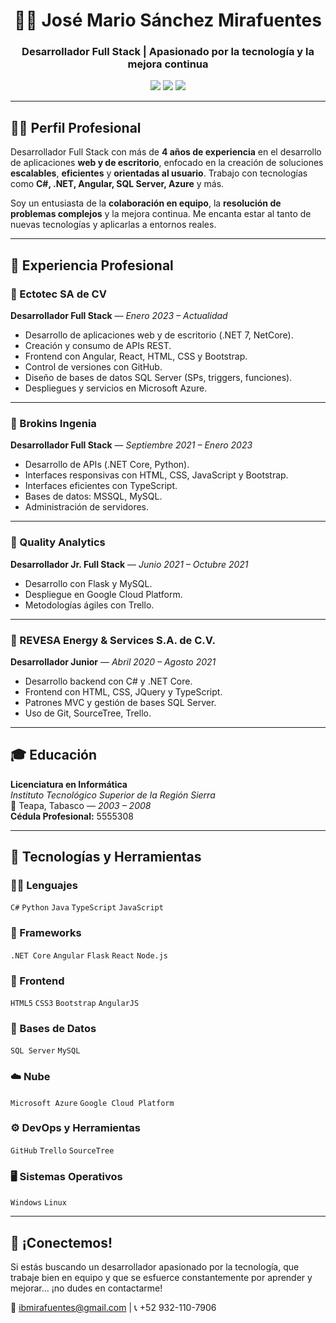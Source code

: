 <h1 align="center">👨‍💻 José Mario Sánchez Mirafuentes</h1>
<h3 align="center">Desarrollador Full Stack | Apasionado por la tecnología y la mejora continua</h3>

<p align="center">
  <a href="mailto:ibmirafuentes@gmail.com"><img src="https://img.shields.io/badge/Email-ibmirafuentes@gmail.com-red?style=flat-square&logo=gmail"></a>
  <a href="https://github.com/tuUsuario"><img src="https://img.shields.io/badge/GitHub-%40tuUsuario-black?style=flat-square&logo=github"></a>
  <img src="https://img.shields.io/badge/Teléfono-%2852%29932--110--7906-blue?style=flat-square&logo=phone" />
</p>

---

## 👨‍💼 Perfil Profesional

Desarrollador Full Stack con más de **4 años de experiencia** en el desarrollo de aplicaciones **web y de escritorio**, enfocado en la creación de soluciones **escalables**, **eficientes** y **orientadas al usuario**. Trabajo con tecnologías como **C#, .NET, Angular, SQL Server, Azure** y más.

Soy un entusiasta de la **colaboración en equipo**, la **resolución de problemas complejos** y la mejora continua. Me encanta estar al tanto de nuevas tecnologías y aplicarlas a entornos reales.

---

## 💼 Experiencia Profesional

### 🏢 Ectotec SA de CV  
**Desarrollador Full Stack** — *Enero 2023 – Actualidad*  
- Desarrollo de aplicaciones web y de escritorio (.NET 7, NetCore).
- Creación y consumo de APIs REST.
- Frontend con Angular, React, HTML, CSS y Bootstrap.
- Control de versiones con GitHub.
- Diseño de bases de datos SQL Server (SPs, triggers, funciones).
- Despliegues y servicios en Microsoft Azure.

---

### 🏢 Brokins Ingenia  
**Desarrollador Full Stack** — *Septiembre 2021 – Enero 2023*  
- Desarrollo de APIs (.NET Core, Python).
- Interfaces responsivas con HTML, CSS, JavaScript y Bootstrap.
- Interfaces eficientes con TypeScript.
- Bases de datos: MSSQL, MySQL.
- Administración de servidores.

---

### 🏢 Quality Analytics  
**Desarrollador Jr. Full Stack** — *Junio 2021 – Octubre 2021*  
- Desarrollo con Flask y MySQL.
- Despliegue en Google Cloud Platform.
- Metodologías ágiles con Trello.

---

### 🏢 REVESA Energy & Services S.A. de C.V.  
**Desarrollador Junior** — *Abril 2020 – Agosto 2021*  
- Desarrollo backend con C# y .NET Core.
- Frontend con HTML, CSS, JQuery y TypeScript.
- Patrones MVC y gestión de bases SQL Server.
- Uso de Git, SourceTree, Trello.

---

## 🎓 Educación

**Licenciatura en Informática**  
*Instituto Tecnológico Superior de la Región Sierra*  
📍 Teapa, Tabasco — *2003 – 2008*  
**Cédula Profesional:** 5555308

---

## 🧰 Tecnologías y Herramientas

### 👨‍💻 Lenguajes
`C#` `Python` `Java` `TypeScript` `JavaScript`

### 🔧 Frameworks
`.NET Core` `Angular` `Flask` `React` `Node.js`

### 🎨 Frontend
`HTML5` `CSS3` `Bootstrap` `AngularJS`

### 💾 Bases de Datos
`SQL Server` `MySQL`

### ☁️ Nube
`Microsoft Azure` `Google Cloud Platform`

### ⚙️ DevOps y Herramientas
`GitHub` `Trello` `SourceTree`

### 🖥️ Sistemas Operativos
`Windows` `Linux`

---


## 🤝 ¡Conectemos!

Si estás buscando un desarrollador apasionado por la tecnología, que trabaje bien en equipo y que se esfuerce constantemente por aprender y mejorar... ¡no dudes en contactarme!

📧 ibmirafuentes@gmail.com | 📞 +52 932-110-7906  

